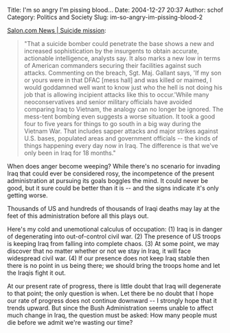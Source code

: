 Title: I'm so angry I'm pissing blood...
Date: 2004-12-27 20:37
Author: schof
Category: Politics and Society
Slug: im-so-angry-im-pissing-blood-2

[Salon.com News | Suicide
mission](http://www.salon.com/news/feature/2004/12/23/mosul/index.html):

> "That a suicide bomber could penetrate the base shows a new and
> increased sophistication by the insurgents to obtain accurate,
> actionable intelligence, analysts say. It also marks a new low in
> terms of American commanders securing their facilities against such
> attacks. Commenting on the breach, Sgt. Maj. Gallant says, 'If my son
> or yours were in that DFAC [mess hall] and was killed or maimed, I
> would goddamned well want to know just who the hell is not doing his
> job that is allowing incipient attacks like this to occur.'While many
> neoconservatives and senior military officials have avoided comparing
> Iraq to Vietnam, the analogy can no longer be ignored. The mess-tent
> bombing even suggests a worse situation. It took a good four to five
> years for things to go south in a big way during the Vietnam War. That
> includes sapper attacks and major strikes against U.S. bases,
> populated areas and government officials -- the kinds of things
> happening every day now in Iraq. The difference is that we've only
> been in Iraq for 18 months."

When does anger become weeping? While there's no scenario for invading
Iraq that could ever be considered rosy, the incompetence of the present
administration at pursuing its goals boggles the mind. It could never be
good, but it sure could be better than it is -- and the signs indicate
it's only getting worse.

Thousands of US and hundreds of thousands of Iraqi deaths may lay at the
feet of this administration before all this plays out.

Here's my cold and unemotional calculus of occupation: (1) Iraq is in
danger of degenerating into out-of-control civil war. (2) The presence
of US troops is keeping Iraq from falling into complete chaos. (3) At
some point, we may discover that no matter whether or not we stay in
Iraq, it will face widespread civil war. (4) If our presence does not
keep Iraq stable then there is no point in us being there; we should
bring the troops home and let the Iraqis fight it out.

At our present rate of progress, there is little doubt that Iraq will
degenerate to that point; the only question is when. Let there be no
doubt that I hope our rate of progress does not continue downward -- I
strongly hope that it trends upward. But since the Bush Administration
seems unable to affect much change in Iraq, the question must be asked:
How many people must die before we admit we're wasting our time?

